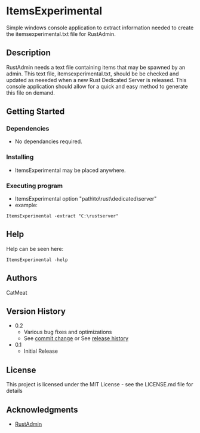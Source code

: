 ﻿# ItemsExperimental

Simple windows console application to extract information needed to create the itemsexperimental.txt file for RustAdmin.

## Description

RustAdmin needs a text file containing items that may be spawned by an admin. This text file, itemsexperimental.txt, should be be checked and updated as neeeded when a new Rust Dedicated Server is released. This console application should allow for a quick and easy method to generate this file on demand.

## Getting Started

### Dependencies

* No dependancies required.

### Installing

* ItemsExperimental may be placed anywhere.

### Executing program

* ItemsExperimental option "path\to\rust\dedicated\server"
* example: 
```
ItemsExperimental -extract "C:\rustserver"
```

## Help

Help can be seen here:
```
ItemsExperimental -help
```

## Authors

CatMeat

## Version History

* 0.2
    * Various bug fixes and optimizations
    * See [commit change]() or See [release history]()
* 0.1
    * Initial Release

## License

This project is licensed under the MIT License - see the LICENSE.md file for details

## Acknowledgments

* [RustAdmin](https://www.rustadmin.com/)